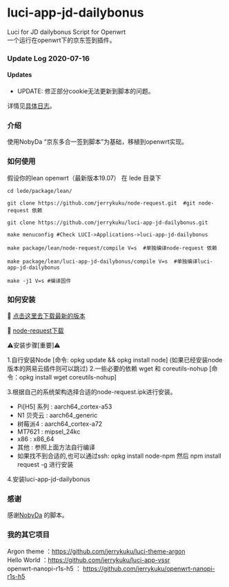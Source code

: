 # luci-app-jd-dailybonus
Luci for JD dailybonus Script for Openwrt  
一个运行在openwrt下的京东签到插件。

### Update Log 2020-07-16  

#### Updates

- UPDATE: 修正部分cookie无法更新到脚本的问题。


详情见[具体日志](./relnotes.txt)。 

### 介绍

使用NobyDa “京东多合一签到脚本”为基础，移植到openwrt实现。  

### 如何使用

假设你的lean openwrt（最新版本19.07） 在 lede 目录下
```
cd lede/package/lean/  

git clone https://github.com/jerrykuku/node-request.git  #git node-request 依赖

git clone https://github.com/jerrykuku/luci-app-jd-dailybonus.git  

make menuconfig #Check LUCI->Applications->luci-app-jd-dailybonus

make package/lean/node-request/compile V=s  #单独编译node-request 依赖  

make package/lean/luci-app-jd-dailybonus/compile V=s  #单独编译luci-app-jd-dailybonus  

make -j1 V=s #编译固件
```

### 如何安装

🛑 [点击这里去下载最新的版本](https://github.com/jerrykuku/luci-app-jd-dailybonus/releases)

🛑 [node-request下载](https://github.com/jerrykuku/luci-app-jd-dailybonus/releases/tag/0.7.6) 

⚠️安装步骤[重要]⚠️  

1.自行安装Node [命令: opkg update && opkg install node]
  (如果已经安装node版本的网易云插件则可以跳过)
2.一些必要的依赖 wget 和 coreutils-nohup [命令：opkg install wget coreutils-nohup]
  
3.根据自己的系统架构选择合适的node-request.ipk进行安装。
  - Pi[H5] 系列  : aarch64_cortex-a53
  - N1 贝壳云    : aarch64_generic
  - 树莓派4      : aarch64_cortex-a72
  - MT7621       : mipsel_24kc
  - x86          : x86_64
  - 其他         : 参照上面方法自行编译
  - 如果找不到合适的,也可以通过ssh: opkg install node-npm  然后 npm install request -g 进行安装

4.安装luci-app-jd-dailybonus

### 感谢

感谢[NobyDa](https://github.com/NobyDa) 的脚本。  

### 我的其它项目
Argon theme ：https://github.com/jerrykuku/luci-theme-argon  
Hello World ：https://github.com/jerrykuku/luci-app-vssr  
openwrt-nanopi-r1s-h5 ： https://github.com/jerrykuku/openwrt-nanopi-r1s-h5  
